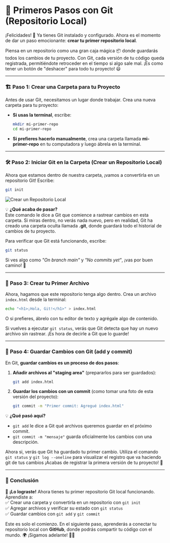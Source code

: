 # 📂 **Primeros Pasos con Git (Repositorio Local)**

¡Felicidades! 🚀 Ya tienes Git instalado y configurado. Ahora es el momento de dar un paso emocionante: **crear tu primer repositorio local**.

Piensa en un repositorio como una gran caja mágica 📦 donde guardarás todos los cambios de tu proyecto. Con Git, cada versión de tu código queda registrada, permitiéndote retroceder en el tiempo si algo sale mal. ¡Es como tener un botón de "deshacer" para todo tu proyecto! 😃

---

### 🏗️ **Paso 1: Crear una Carpeta para tu Proyecto**

Antes de usar Git, necesitamos un lugar donde trabajar. Crea una nueva carpeta para tu proyecto:

- **Si usas la terminal**, escribe:
  ```bash
  mkdir mi-primer-repo
  cd mi-primer-repo
  ```
- **Si prefieres hacerlo manualmente**, crea una carpeta llamada **mi-primer-repo** en tu computadora y luego ábrela en la terminal.

---

### 🛠️ **Paso 2: Iniciar Git en la Carpeta (Crear un Repositorio Local)**

Ahora que estamos dentro de nuestra carpeta, ¡vamos a convertirla en un repositorio Git! Escribe:

```bash
git init
```

![Crear un Repositorio Local](https://i.imgur.com/yJfrihB.png)

💡 **¿Qué acaba de pasar?**  
Este comando le dice a Git que comience a rastrear cambios en esta carpeta. Si miras dentro, no verás nada nuevo, pero en realidad, Git ha creado una carpeta oculta llamada **.git**, donde guardará todo el historial de cambios de tu proyecto.

Para verificar que Git está funcionando, escribe:

```bash
git status
```

Si ves algo como _"On branch main"_ y _"No commits yet"_, ¡vas por buen camino! 🎯

---

### 📝 **Paso 3: Crear tu Primer Archivo**

Ahora, hagamos que este repositorio tenga algo dentro. Crea un archivo `index.html` desde la terminal:

```bash
echo "<h1>¡Hola, Git!</h1>" > index.html
```

O si prefieres, ábrelo con tu editor de texto y agrégale algo de contenido.

Si vuelves a ejecutar `git status`, verás que Git detecta que hay un nuevo archivo sin rastrear. ¡Es hora de decirle a Git que lo guarde!

---

### 📌 **Paso 4: Guardar Cambios con Git (add y commit)**

En Git, **guardar cambios es un proceso de dos pasos**:

1. **Añadir archivos al "staging area"** (prepararlos para ser guardados):

    ```bash
    git add index.html
    ```

2. **Guardar los cambios con un commit** (como tomar una foto de esta versión del proyecto):

    ```bash
    git commit -m "Primer commit: Agregué index.html"
    ```

💡 **¿Qué pasó aquí?**

- `git add` le dice a Git qué archivos queremos guardar en el próximo commit.
- `git commit -m "mensaje"` guarda oficialmente los cambios con una descripción.

Ahora si, verás que Git ha guardado tu primer cambio. Utiliza el comando `git status` y `git log --oneline` para visualizar el registro que va haciendo git de tus cambios ¡Acabas de registrar la primera versión de tu proyecto! 🎉

---

### 🚀 **Conclusión**

🎯 **¡Lo lograste!** Ahora tienes tu primer repositorio Git local funcionando. Aprendiste a:  
✅ Crear una carpeta y convertirla en un repositorio con `git init`  
✅ Agregar archivos y verificar su estado con `git status`  
✅ Guardar cambios con `git add` y `git commit`

Este es solo el comienzo. En el siguiente paso, aprenderás a conectar tu repositorio local con **GitHub**, donde podrás compartir tu código con el mundo. 🌍 ¡Sigamos adelante! 💪😃
